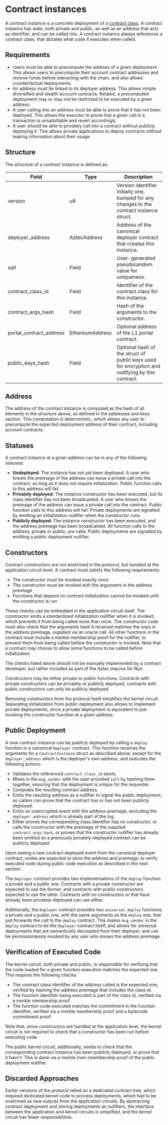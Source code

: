 # Contract instances

A contract instance is a concrete deployment of a [contract class](./classes.md). A contract instance has state, both private and public, as well as an address that acts as identifier, and can be called into. A contract instance always references a contract class, that dictates what code it executes when called.

## Requirements

- Users must be able to precompute the address of a given deployment. This allows users to precompute their account contract addresses and receive funds before interacting with the chain, and also allows counterfactual deployments.
- An address must be linked to its deployer address. This allows simple diversified and stealth account contracts. Related, a precomputed deployment may or may not be restricted to be executed by a given address.
- A user calling into an address must be able to prove that it has not been deployed. This allows the executor to prove that a given call in a transaction is unsatisfiable and revert accordingly.
- A user should be able to privately call into a contract without publicly deploying it. This allows private applications to deploy contracts without leaking information about their usage.

## Structure

The structure of a contract instance is defined as:

<!-- prettier-ignore -->
| Field | Type | Description |
|----------|----------|----------|
| version | u8 | Version identifier. Initially one, bumped for any changes to the contract instance struct. |
| deployer_address | AztecAddress | Address of the canonical deployer contract that creates this instance. |
| salt | Field | User-generated pseudorandom value for uniqueness. |
| contract_class_id | Field | Identifier of the contract class for this instance. |
| contract_args_hash | Field | Hash of the arguments to the constructor. |
| portal_contract_address | EthereumAddress | Optional address of the L1 portal contract. |
| public_keys_hash | Field | Optional hash of the struct of public keys used for encryption and nullifying by this contract. |

<!-- TODO: Ensure the spec above matches the one described in Addresses and Keys. -->

## Address

The address of the contract instance is computed as the hash of all elements in the structure above, as defined in the addresses and keys section. This computation is deterministic, which allows any user to precompute the expected deployment address of their contract, including account contracts.

## Statuses

A contract instance at a given address can be in any of the following statuses:

- **Undeployed**: The instance has not yet been deployed. A user who knows the preimage of the address can issue a private call into the contract, as long as it does not require initialization. Public function calls to this address will fail.
- **Privately deployed**: The instance constructor has been executed, but its class identifier has not been broadcasted. A user who knows the preimage of the address can issue a private call into the contract. Public function calls to this address will fail. Private deployments are signalled by emitting an initialization nullifier when the constructor runs.
- **Publicly deployed**: The instance constructor has been executed, and the address preimage has been broadcasted. All function calls to the address, private or public, are valid. Public deployments are signalled by emitting a public deployment nullifier.

<!-- TODO: Validate the need for private deployments. They seem cool, and do not incur in extra protocol complexity, but they require having two nullifiers per contract: one to signal initialization, and one to signal broadcasting of the deployment. -->

## Constructors

Contract constructors are not enshrined in the protocol, but handled at the application circuit level. A contract must satisfy the following requirements:

- The constructor must be invoked exactly once
- The constructor must be invoked with the arguments in the address preimage
- Functions that depend on contract initialization cannot be invoked until the constructor is run

These checks can be embedded in the application circuit itself. The constructor emits a standardized initialization nullifier when it is invoked, which prevents it from being called more than once. The constructor code must also check that the arguments hash it received matches the ones in the address preimage, supplied via an oracle call. All other functions in the contract must include a merkle membership proof for the nullifier, to prevent them from being called before the constructor is invoked. Note that a contract may choose to allow some functions to be called before initialization.

The checks listed above should not be manually implemented by a contract developer, but rather included as part of the Aztec macros for Noir.

Constructors may be either private or public functions. Contracts with private constructors can be privately or publicly deployed, contracts with public constructors can only be publicly deployed.

Removing constructors from the protocol itself simplifies the kernel circuit. Separating initialization from public deployment also allows to implement private deployments, since a private deployment is equivalent to just invoking the constructor function at a given address.

## Public Deployment

A new contract instance can be _publicly deployed_ by calling a `deploy` function in a canonical `Deployer` contract. This function receives the arguments for a `ContractInstance` struct as described above, except for the `deployer_address` which is the deployer's own address, and executes the following actions:

- Validates the referenced `contract_class_id` exists.
- Mixes in the `msg_sender` with the user-provided `salt` by hashing them together, ensuring that the deployment is unique for the requester.
- Computes the resulting contract address.
- Emits the resulting address as a nullifier to signal the public deployment, so callers can prove that the contract has or has not been publicly deployed.
- Emits an unencrypted event with the address preimage, excluding the `deployer_address` which is already part of the log.
- Either proves the corresponding class identifier has no constructor, or calls the constructor with the preimage of the supplied `contract_args_hash`, or proves that the constructor nullifier has already been emitted so a previously privately-deployed contract can be publicly deployed.

Upon seeing a new contract deployed event from the canonical deployer contract, nodes are expected to store the address and preimage, to verify executed code during public code execution as described in the next section.

The `Deployer` contract provides two implementations of the `deploy` function: a private and a public one. Contracts with a private constructor are expected to use the former, and contracts with public constructors expected to use the latter. Contracts with no constructors or that have already been privately-deployed can use either.

Additionally, the `Deployer` contract provides two `universal_deploy` functions, a private and a public one, with the same arguments as the `deploy` one, that just forwards the call to the `deploy` contract. This makes `msg_sender` in the `deploy` contract to be the `Deployer` contract itself, and allows for universal deployments that are semantically decoupled from their deployer, and can be permissionlessly invoked by any user who knows the address preimage.

## Verification of Executed Code

The kernel circuit, both private and public, is responsible for verifying that the code loaded for a given function execution matches the expected one. This requires the following checks:

- The contract class identifier of the address called is the expected one, verified by hashing the address preimage that includes the class id.
- The function identifier being executed is part of the class id, verified via a merkle membership proof.
- The function code executed matches the commitment in the function identifier, verified via a merkle membership proof and a bytecode commitment proof.

Note that, since constructors are handled at the application level, the kernel circuit is not required to check that a constructor has been run before executing code.

The public kernel circuit, additionally, needs to check that the corresponding contract instance has been publicly deployed, or prove that it hasn't. This is done via a merkle (non-)membership proof of the public deployment nullifier.

## Discarded Approaches

Earlier versions of the protocol relied on a dedicated contract tree, which required dedicated kernel code to process deployments, which had to be enshrined as new outputs from the application circuits. By abstracting contract deployment and storing deployments as nullifiers, the interface between the application and kernel circuits is simplified, and the kernel circuit has fewer responsibilities.
